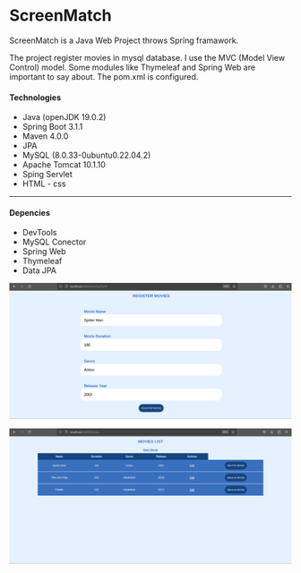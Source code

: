 # ScreenMatch

ScreenMatch is a Java Web Project throws Spring framawork.

The project register movies in mysql database. I use the MVC (Model View Control) model. Some modules like Thymeleaf and Spring Web are important to say about. The pom.xml is configured.

#### Technologies

* Java (openJDK 19.0.2)
* Spring Boot 3.1.1
* Maven 4.0.0 
* JPA
* MySQL (8.0.33-0ubuntu0.22.04.2)
* Apache Tomcat 10.1.10
* Sping Servlet
* HTML - css

***

#### Depencies

* DevTools
* MySQL Conector
* Spring Web
* Thymeleaf
* Data JPA

![Register Movie](img/reg.png)

![Movie List](img/list.png)
